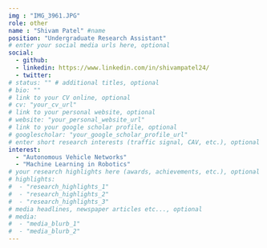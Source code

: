 ```yaml
---
img : "IMG_3961.JPG"
role: other
name : "Shivam Patel" #name
position: "Undergraduate Research Assistant" 
# enter your social media urls here, optional
social: 
  - github:
  - linkedin: https://www.linkedin.com/in/shivampatel24/
  - twitter:
# status: "" # additional titles, optional
# bio: ""
# link to your CV online, optional
# cv: "your_cv_url" 
# link to your personal website, optional
# website: "your_personal_website_url" 
# link to your google scholar profile, optional
# googlescholar: "your_google_scholar_profile_url" 
# enter short research interests (traffic signal, CAV, etc.), optional
interest: 
  - "Autonomous Vehicle Networks"
  - "Machine Learning in Robotics"
# your research highlights here (awards, achievements, etc.), optional
# highlights: 
#  - "research_highlights_1"
#  - "research_highlights_2"
#  - "research_highlights_3" 
# media headlines, newspaper articles etc..., optional
# media: 
#  - "media_blurb_1"
#  - "media_blurb_2" 
---
```


